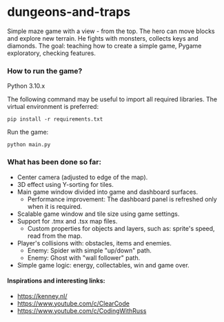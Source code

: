 # dungeons-and-traps
Simple maze game with a view - from the top. The hero can move blocks and explore new terrain. He fights with monsters, collects keys and diamonds. 
The goal: teaching how to create a simple game, Pygame exploratory, checking features.

### How to run the game?
Python 3.10.x

The following command may be useful to import all required libraries. The virtual environment is preferred:

```pip install -r requirements.txt```

Run the game:

```python main.py```

### What has been done so far:
* Center camera (adjusted to edge of the map).
* 3D effect using Y-sorting for tiles.
* Main game window divided into game and dashboard surfaces.
  * Performance improvement: The dashboard panel is refreshed only when it is required.
* Scalable game window and tile size using game settings.
* Support for .tmx and .tsx map files.
  * Custom properties for objects and layers, such as: sprite's speed, read from the map.
* Player's collisions with: obstacles, items and enemies.
  * Enemy: Spider with simple "up/down" path.
  * Enemy: Ghost with "wall follower" path.
* Simple game logic: energy, collectables, win and game over.

#### Inspirations and interesting links:
* https://kenney.nl/
* https://www.youtube.com/c/ClearCode
* https://www.youtube.com/c/CodingWithRuss